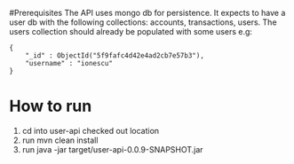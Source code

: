 #Prerequisites
The API uses mongo db for persistence. It expects to have a user db with the following collections: accounts, transactions, users.
The users collection should already be populated with some users e.g:
```
{
    "_id" : ObjectId("5f9fafc4d42e4ad2cb7e57b3"),
    "username" : "ionescu"
}
```
# How to run
 1. cd into user-api checked out location
 2. run mvn clean install
 3. run  java -jar target/user-api-0.0.9-SNAPSHOT.jar


